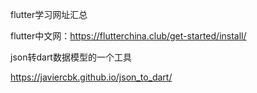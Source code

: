 flutter学习网址汇总

flutter中文网：https://flutterchina.club/get-started/install/

json转dart数据模型的一个工具

https://javiercbk.github.io/json_to_dart/




